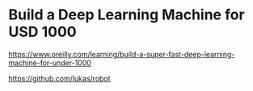 # Build a Deep Learning Machine for USD 1000

https://www.oreilly.com/learning/build-a-super-fast-deep-learning-machine-for-under-1000

https://github.com/lukas/robot
